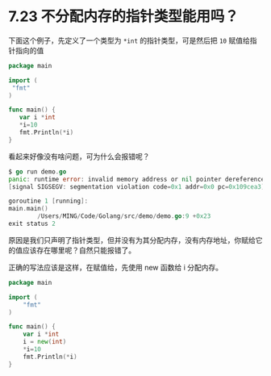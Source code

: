 # 7.23 不分配内存的指针类型能用吗？

下面这个例子，先定义了一个类型为 `*int` 的指针类型，可是然后把 `10` 赋值给指针指向的值

```go
package main

import (
 "fmt"
)

func main() {
   var i *int
   *i=10
   fmt.Println(*i)
}
```

看起来好像没有啥问题，可为什么会报错呢？

```go
$ go run demo.go                      
panic: runtime error: invalid memory address or nil pointer dereference
[signal SIGSEGV: segmentation violation code=0x1 addr=0x0 pc=0x109cea3]

goroutine 1 [running]:
main.main()
        /Users/MING/Code/Golang/src/demo/demo.go:9 +0x23
exit status 2
```

原因是我们只声明了指针类型，但并没有为其分配内存，没有内存地址，你赋给它的值应该存在哪里呢？自然只能报错了。

正确的写法应该是这样，在赋值给，先使用 new 函数给 i 分配内存。

```go
package main

import (
	"fmt"
)

func main() {
	var i *int
	i = new(int)
	*i=10
	fmt.Println(*i)
}
```

